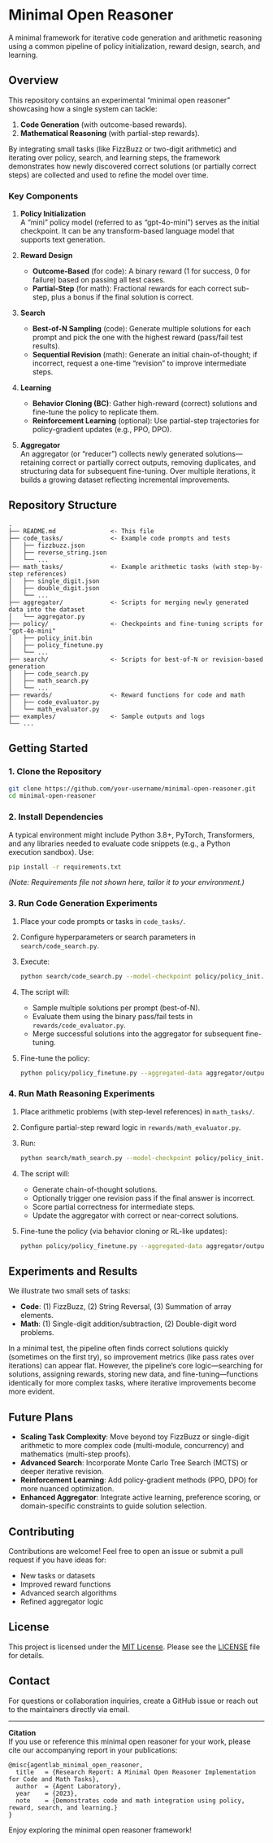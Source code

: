 # Minimal Open Reasoner

A minimal framework for iterative code generation and arithmetic reasoning using a common pipeline of policy initialization, reward design, search, and learning.

## Overview

This repository contains an experimental “minimal open reasoner” showcasing how a single system can tackle:
1. **Code Generation** (with outcome-based rewards).
2. **Mathematical Reasoning** (with partial-step rewards).

By integrating small tasks (like FizzBuzz or two-digit arithmetic) and iterating over policy, search, and learning steps, the framework demonstrates how newly discovered correct solutions (or partially correct steps) are collected and used to refine the model over time.

### Key Components

1. **Policy Initialization**  
   A “mini” policy model (referred to as “gpt-4o-mini”) serves as the initial checkpoint. It can be any transform-based language model that supports text generation.

2. **Reward Design**  
   - **Outcome-Based** (for code): A binary reward (1 for success, 0 for failure) based on passing all test cases.  
   - **Partial-Step** (for math): Fractional rewards for each correct sub-step, plus a bonus if the final solution is correct.

3. **Search**  
   - **Best-of-N Sampling** (code): Generate multiple solutions for each prompt and pick the one with the highest reward (pass/fail test results).  
   - **Sequential Revision** (math): Generate an initial chain-of-thought; if incorrect, request a one-time “revision” to improve intermediate steps.

4. **Learning**  
   - **Behavior Cloning (BC)**: Gather high-reward (correct) solutions and fine-tune the policy to replicate them.  
   - **Reinforcement Learning** (optional): Use partial-step trajectories for policy-gradient updates (e.g., PPO, DPO).

5. **Aggregator**  
   An aggregator (or “reducer”) collects newly generated solutions—retaining correct or partially correct outputs, removing duplicates, and structuring data for subsequent fine-tuning. Over multiple iterations, it builds a growing dataset reflecting incremental improvements.

## Repository Structure

```
.
├── README.md               <- This file
├── code_tasks/             <- Example code prompts and tests
│   ├── fizzbuzz.json
│   ├── reverse_string.json
│   └── ...
├── math_tasks/             <- Example arithmetic tasks (with step-by-step references)
│   ├── single_digit.json
│   ├── double_digit.json
│   └── ...
├── aggregator/             <- Scripts for merging newly generated data into the dataset
│   └── aggregator.py
├── policy/                 <- Checkpoints and fine-tuning scripts for "gpt-4o-mini"
│   ├── policy_init.bin
│   ├── policy_finetune.py
│   └── ...
├── search/                 <- Scripts for best-of-N or revision-based generation
│   ├── code_search.py
│   ├── math_search.py
│   └── ...
├── rewards/                <- Reward functions for code and math
│   ├── code_evaluator.py
│   └── math_evaluator.py
├── examples/               <- Sample outputs and logs
└── ...
```

## Getting Started

### 1. Clone the Repository

```bash
git clone https://github.com/your-username/minimal-open-reasoner.git
cd minimal-open-reasoner
```

### 2. Install Dependencies

A typical environment might include Python 3.8+, PyTorch, Transformers, and any libraries needed to evaluate code snippets (e.g., a Python execution sandbox). Use:

```bash
pip install -r requirements.txt
```

*(Note: Requirements file not shown here, tailor it to your environment.)*

### 3. Run Code Generation Experiments

1. Place your code prompts or tasks in `code_tasks/`.  
2. Configure hyperparameters or search parameters in `search/code_search.py`.  
3. Execute:

   ```bash
   python search/code_search.py --model-checkpoint policy/policy_init.bin
   ```

4. The script will:
   - Sample multiple solutions per prompt (best-of-N).  
   - Evaluate them using the binary pass/fail tests in `rewards/code_evaluator.py`.  
   - Merge successful solutions into the aggregator for subsequent fine-tuning.

5. Fine-tune the policy:

   ```bash
   python policy/policy_finetune.py --aggregated-data aggregator/output_code.json
   ```

### 4. Run Math Reasoning Experiments

1. Place arithmetic problems (with step-level references) in `math_tasks/`.  
2. Configure partial-step reward logic in `rewards/math_evaluator.py`.  
3. Run:

   ```bash
   python search/math_search.py --model-checkpoint policy/policy_init.bin
   ```

4. The script will:
   - Generate chain-of-thought solutions.  
   - Optionally trigger one revision pass if the final answer is incorrect.  
   - Score partial correctness for intermediate steps.  
   - Update the aggregator with correct or near-correct solutions.

5. Fine-tune the policy (via behavior cloning or RL-like updates):

   ```bash
   python policy/policy_finetune.py --aggregated-data aggregator/output_math.json
   ```

## Experiments and Results

We illustrate two small sets of tasks:
- **Code**: (1) FizzBuzz, (2) String Reversal, (3) Summation of array elements.  
- **Math**: (1) Single-digit addition/subtraction, (2) Double-digit word problems.

In a minimal test, the pipeline often finds correct solutions quickly (sometimes on the first try), so improvement metrics (like pass rates over iterations) can appear flat. However, the pipeline’s core logic—searching for solutions, assigning rewards, storing new data, and fine-tuning—functions identically for more complex tasks, where iterative improvements become more evident.

## Future Plans

- **Scaling Task Complexity**: Move beyond toy FizzBuzz or single-digit arithmetic to more complex code (multi-module, concurrency) and mathematics (multi-step proofs).  
- **Advanced Search**: Incorporate Monte Carlo Tree Search (MCTS) or deeper iterative revision.  
- **Reinforcement Learning**: Add policy-gradient methods (PPO, DPO) for more nuanced optimization.  
- **Enhanced Aggregator**: Integrate active learning, preference scoring, or domain-specific constraints to guide solution selection.

## Contributing

Contributions are welcome! Feel free to open an issue or submit a pull request if you have ideas for:
- New tasks or datasets
- Improved reward functions
- Advanced search algorithms
- Refined aggregator logic

## License

This project is licensed under the [MIT License](LICENSE). Please see the [LICENSE](LICENSE) file for details.

## Contact

For questions or collaboration inquiries, create a GitHub issue or reach out to the maintainers directly via email.

---

**Citation**  
If you use or reference this minimal open reasoner for your work, please cite our accompanying report in your publications:

```
@misc{agentlab_minimal_open_reasoner,
  title   = {Research Report: A Minimal Open Reasoner Implementation for Code and Math Tasks},
  author  = {Agent Laboratory},
  year    = {2023},
  note    = {Demonstrates code and math integration using policy, reward, search, and learning.}
}
```

Enjoy exploring the minimal open reasoner framework!